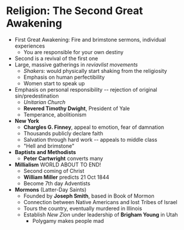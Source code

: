 # Religion: The Second Great Awakening
* First Great Awakening: Fire and brimstone sermons, individual experiences
    - You are responsible for your own destiny
* Second is a revival of the first one
* Large, massive gatherings in _reviavlist movements_
    - _Shakers_: would physically start shaking from the religiosity
    - Emphasis on human perfectibility
    - Women start to speak up
* Emphasis on personal responsibility -- rejection of original sin/predestination
    - _Unitarian Church_
    - **Revered Timothy Dwight**, President of Yale
    - Temperance, abolitionism
* **New York**
    - **Chargles G. Finney**, appeal to emotion, fear of damnation
    - Thousands publicly declare faith
    - Salvation through hard work -- appeals to middle class
    - "Hell and brimstone"
* **Baptists and Methodists**
    - **Peter Cartwright** converts many
* **Millialism** WORLD ABOUT TO END!
    - Second coming of Christ
    - **William Miller** predicts 21 Oct 1844
    - Become 7th day Adventists
* **Mormons** (Latter-Day Saints)
    - Founded by **Joseph Smith**, based in Book of Mormon
    - Connection between Native Americans and lost Tribes of Israel
    - Tours the country, eventually murdered in Illinois
    - Establish _New Zion_ under leadership of **Brigham Young** in Utah
        * Polygamy makes people mad

